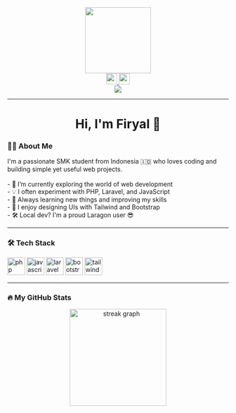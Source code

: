 <div align="center">
  <img height="150" src="https://media.giphy.com/media/M9gbBd9nbDrOTu1Mqx/giphy.gif" />
</div>

<div align="center">
  <a href="https://www.linkedin.com/in/firyal-azka-546096373/" target="_blank">
    <img src="https://img.shields.io/static/v1?message=LinkedIn&logo=linkedin&label=&color=0077B5&logoColor=white&style=for-the-badge" height="25" />
  </a>
  <a href="https://www.instagram.com/mpifryl/" target="_blank">
    <img src="https://img.shields.io/static/v1?message=Instagram&logo=instagram&label=&color=E1306C&logoColor=white&style=for-the-badge" height="25" />
  </a>
</div>

<div align="center">
  <img src="https://visitor-badge.laobi.icu/badge?page_id=Firyal-dev.Firyal-dev&" />
</div>

---

<h1 align="center">Hi, I'm Firyal 👋</h1>

<h3 align="left">👨‍🎓 About Me</h3>

<p align="left">
  I'm a passionate SMK student from Indonesia 🇮🇩 who loves coding and building simple yet useful web projects.<br><br>
  - 🔭 I’m currently exploring the world of web development<br>
  - 💡 I often experiment with PHP, Laravel, and JavaScript<br>
  - 🌱 Always learning new things and improving my skills<br>
  - 🎨 I enjoy designing UIs with Tailwind and Bootstrap<br>
  - 🛠️ Local dev? I'm a proud Laragon user 😎
</p>

---

<h3 align="left">🛠 Tech Stack</h3>

<div align="left">
  <img src="https://cdn.jsdelivr.net/gh/devicons/devicon/icons/php/php-original.svg" height="40" alt="php logo" />
  <img src="https://cdn.jsdelivr.net/gh/devicons/devicon/icons/javascript/javascript-original.svg" height="40" alt="javascript logo" />
  <img src="https://cdn.jsdelivr.net/gh/devicons/devicon/icons/laravel/laravel-plain.svg" height="40" alt="laravel logo" />
  <img src="https://cdn.jsdelivr.net/gh/devicons/devicon/icons/bootstrap/bootstrap-original.svg" height="40" alt="bootstrap logo" />
  <img src="https://cdn.jsdelivr.net/gh/devicons/devicon/icons/tailwindcss/tailwindcss-plain.svg" height="40" alt="tailwind logo" />
</div>

---

<h3 align="left">🔥 My GitHub Stats</h3>

<div align="center">
  <img src="https://streak-stats.demolab.com?user=Firyal-dev&theme=tokyonight&hide_border=false" height="220" alt="streak graph" />
</div>
